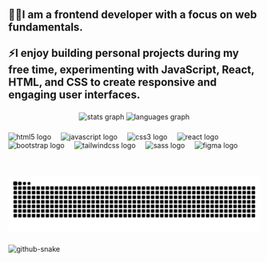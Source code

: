 <h2 align="left">👨‍💻I am a frontend developer with a focus on web fundamentals. <br><br>⚡I enjoy building personal projects during my free time, experimenting with JavaScript, React, HTML, and CSS to create responsive and engaging user interfaces.</h2>

###

<div align="center">
  <img src="https://github-readme-stats.vercel.app/api?username=gooogler969&hide_title=false&hide_rank=true&show_icons=true&include_all_commits=true&count_private=true&disable_animations=false&theme=dracula&locale=en&hide_border=true" height="160" alt="stats graph"  />
  <img src="https://github-readme-stats.vercel.app/api/top-langs?username=gooogler969&locale=en&hide_title=false&layout=compact&card_width=320&langs_count=5&theme=dracula&hide_border=true" height="160" alt="languages graph"  />
</div>

###

<div align="left">
  <img src="https://cdn.jsdelivr.net/gh/devicons/devicon/icons/html5/html5-original.svg" height="30" alt="html5 logo"  />
  <img width="12" />
  <img src="https://cdn.jsdelivr.net/gh/devicons/devicon/icons/javascript/javascript-original.svg" height="30" alt="javascript logo"  />
  <img width="12" />
  <img src="https://cdn.jsdelivr.net/gh/devicons/devicon/icons/css3/css3-original.svg" height="30" alt="css3 logo"  />
  <img width="12" />
  <img src="https://cdn.jsdelivr.net/gh/devicons/devicon/icons/react/react-original.svg" height="30" alt="react logo"  />
  <img width="12" />
  <img src="https://cdn.jsdelivr.net/gh/devicons/devicon/icons/bootstrap/bootstrap-original.svg" height="30" alt="bootstrap logo"  />
  <img width="12" />
  <img src="https://skillicons.dev/icons?i=tailwind" height="30" alt="tailwindcss logo"  />
  <img width="12" />
  <img src="https://cdn.simpleicons.org/sass/CC6699" height="30" alt="sass logo"  />
  <img width="12" />
  <img src="https://skillicons.dev/icons?i=figma" height="30" alt="figma logo"  />
</div>

###

<br clear="both">



![GitHub Snake Animation](https://github.com/gooogler969/gooogler969/blob/output/snake.svg)

###

<picture>
  <source media="(prefers-color-scheme: dark)" srcset="https://raw.githubusercontent.com/gooogler969/gooogler969output/github-snake-dark.svg" />
  <source media="(prefers-color-scheme: light)" srcset="https://raw.githubusercontent.com/gooogler969/gooogler969output/output/github-snake.svg" />
  <img alt="github-snake" src="https://raw.githubusercontent.com/gooogler969/gooogler969output/output/github-snake.svg" />
</picture>



